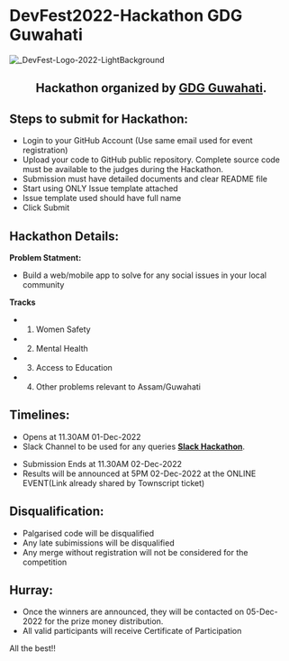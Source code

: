 # DevFest2022-Hackathon GDG Guwahati

![_DevFest-Logo-2022-LightBackground](https://user-images.githubusercontent.com/55256284/204838893-d1733d80-db42-49eb-a14e-9ec0166a3882.jpg)

## <p align="center"> Hackathon organized by <b><a href="https://gdg.community.dev/gdg-guwahati/">GDG Guwahati</a></b>.</p>

## Steps to submit for Hackathon:

- Login to your GitHub Account (Use same email used for event registration)
- Upload your code to GitHub public repository. Complete source code must be available to the judges during the Hackathon.
- Submission must have detailed documents and clear README file
- Start using ONLY Issue template attached 
- Issue template used should have full name
- Click Submit


## Hackathon Details:
**Problem Statment:**
- Build a web/mobile app to solve for any social issues in your local community

**Tracks**
- 1. Women Safety
- 2. Mental Health
- 3. Access to Education
- 4. Other problems relevant to Assam/Guwahati

## Timelines:
- Opens at 11.30AM 01-Dec-2022
- Slack Channel to be used for any queries <b><a href="https://join.slack.com/t/devfest2022gd-o917699/shared_invite/zt-1kp4ymcj9-DkF~2nvG4ipLTmLZ2zNf9w">Slack Hackathon</a></b>.</p>
- Submission Ends at 11.30AM 02-Dec-2022
- Results will be announced at 5PM 02-Dec-2022 at the ONLINE EVENT(Link already shared by Townscript ticket)

## Disqualification:
- Palgarised code will be disqualified
- Any late subimissions will be disqualified
- Any merge without registration will not be considered for the competition


## Hurray:
- Once the winners are announced, they will be contacted on 05-Dec-2022 for the prize money distribution. 
- All valid participants will receive Certificate of Participation


All the best!!

